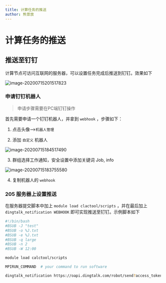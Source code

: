 ```yaml
---
title: 计算任务的推送
author: 熊景放
---
```


# 计算任务的推送

## 推送至钉钉

计算节点可访问互联网的服务器，可以设置任务完成后推送到钉钉。效果如下

![image-20200715201517823](https://i.loli.net/2020/07/15/Wphq61LDiOtB5kx.png)

### 申请钉钉机器人

> 申请步骤需要在PC端钉钉操作

首先需要申请一个钉钉机器人，并拿到 `webhook` ，步骤如下：

1. 点击头像-->`机器人管理`

2. 添加 `自定义` 机器人

![image-20200715184517490](https://i.loli.net/2020/07/15/l1ghQP5vJq86FXB.png)

3. 群组选择工作通知，安全设置中添加关键词 Job, info

![image-20200715183755580](https://i.loli.net/2020/07/15/OvCEsWlgdyDSnBP.png)

4. 复制机器人的 `webhook`

### 205 服务器上设置推送

在服务器提交脚本中加上 `module load clactool/scripts` ，并在最后加上 `dingtalk_notification WEBHOOK` 即可实现推送至钉钉。示例脚本如下

```bash
#!/bin/bash
#BSUB -J "test"
#BSUB -o %J.txt
#BSUB -e %J.txt
#BSUB -q large
#BSUB -n 2
#BSUB -W 12:00

module load calctool/scripts

MPIRUN_COMMAND  # your command to run software

dingtalk_notification https://oapi.dingtalk.com/robot/send?access_token=...  # replace it by your webhook
```

